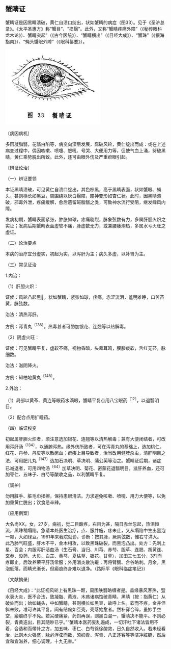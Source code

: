 ## 蟹睛证

蟹睛证是因黑睛溃破，黄仁自溃口绽出，状如蟹睛的病症（图33）。见于《圣济总录》。《太平圣惠方》称“蟹目”、"损翳”。此外，又称“蟹睛疼痛外障”（《秘传眼科龙木论》）、蟹睛突起”（《古今医统》）、“蟹睛横出”（《目经大成》）、“蟹珠”（《银海指南》）、“蝇头蟹眼外障”（《眼科纂要》）。

<img src="img\33.jpg" style="zoom:50%;" />

〔病因病机〕

多因凝脂翳，花翳白陷等，病变向深层发展，腐破风轮，黄仁绽出而成：或在上述病变过程中，偶因咳嗽、喷嚏、怒吼、号哭、大便用力等，促使气血上涌，努破黑睛，黄仁乘势脱出所致。此外，还可由眼外伤及严重疳眼引起。

〔辨证论治〕

（一）辨证要领

本证黑睛溃破，可见黄仁自溃口绽出，其色棕黑，高于黑睛表面，状如蟹眼、蝇头，甚则横长如黑豆，周围绕以灰白翳障，瞳神变形如杏仁状。此时，因黑睛溃破，邪毒外泄，疼痛缓解，愈后遗留斑脂翳之类，可致神水流行受阻，继发绿风内障。

发病初期，蟹睛表面紧张，肿胀如球，疼痛剧烈，脉象弦数有力，多属肝胆火炽之实证；发病后期蟹睛表面虚软不痛，脉虚数无力，或兼腰痿潮热，多属水亏火旺之虚证。

（二）论治要点

本病的治疗宜分虚实，初起为实，以泻肝为主；病久多虚，以补肾为主。

（三）常见证治

1.内治：

（1）肝胆火炽：

证候：风轮凸起黑𥅲，状如蟹睛，紧张如球，疼痛，赤涩流泪，羞明难睁，口苦苔黄，脉弦数。

治法：清热泻肝。

方例：泻青丸<sup>〔136〕</sup>。热毒甚者可酌加银花、连翘等以热解毒。

（2）阴虚火旺：

证候：可见蟹睛平复，虚软不痛，视物昏暗，头晕耳鸣，腰膝痠软，舌红无苔，脉细数。

治法：滋阴降火。

方例：知柏地黄丸<sup>〔148〕</sup>。

2.外治：

（1）局部以黄芩、黄连等眼药水滴眼，蟹睛平复点用八宝眼药<sup>〔12〕</sup>，以退翳明目。

（2）配合点用扩瞳药。

（四）临证权变

初起属肝胆火炽者，须注意选加银花、连翘等以清热解毒；兼有大便闭结者，可改用泻肝汤<sup>〔134〕</sup>，以通腑泻热。缘外伤所致者，可在泻青丸的基础上，选加桃仁、红花、丹参、丹皮等以散瘀血；疳疾上目导致者，治当改用健脾杀虫，清肝明目之法，可用肥儿丸<sup>〔147〕</sup>选加石决明、草决明、蒲公英等治之。蟹睛证后期，诸症已减退者，可用四物汤<sup>〔64〕</sup>加草决明、菊花、密蒙花退翳明目，滋肝养血，还可加枣仁、五味子、白芍等酸收之品，以利蟹睛平复。

〔调护〕

勿用脏手、脏毛巾揉擦，保持患眼清洁。力求避免咳嗽、喷嚏、用力大便等，以免加重黄仁脱出；饮食忌辛辣。

〔应用例案〕

大名尚XX，女，27岁。病初，觉二目酸疼，右目为甚，隔日赤丝忽起，热泪恒流，黑珠稍塌陷。急请本处医生治疗，点、服并施，疼未止，又从塌陷中生出黑泡一颗，大如绿豆。1961年来我院就诊。诊断：按其脉，厥阴弦数，惟右寸洪大。此乃肺气旺盛，肝木不平，金木相攻，以致黑珠破裂，而黑泡凸出。处方：先刺上星、百会；内服泻肝活血汤（生石膏、当归、川芎、赤芍、胆草、连翘、胡黄连、玄参、没药、大贝、白芷、黄芩、夏枯草、银花、甘草），加田三七五分，3剂而疼即止。后改养荣平肝汤常服；外用消炎散洗罨；再将臂臑、合谷略刺。月余，黑泡低落，而睛光渐长，但瘢痕终身难以退净。（路际平《眼科临症笔记》）

〔文献摘录〕

《目经大成》：“此证视风轮上有黑珠一颗，周围肤翳略缠者是。盖缘暴风客热，暨水衰火炎，医不合法，致凝脂、黄液、木疡诸病蚀破青睛，黑睛（按：指黄仁）从破处而出；始如蝇头，中如蟹睛，甚则横长如黑豆，故呼上名。软而不疼，金井但斜未败，准可许其平复。间有结痂如豆壳，壳落始愈者。然补穿合碎，虽妙手空空，瘢痕终乎不免。若尖硬痛紧，药饵再误，则黑白混一，蟹睛决不能平。不则必裂，青黄迭出，目其随眇已乎。”“蟹睛本医药妄乱逼成，一切汗吐下诸法皆用不着，合选和而带补之方，加五味、枣仁、白芍徐徐酸敛，日久自然收入。若未经看治，此则木火强盛，脉必浮弦而数，须抑青、泻青、八正逐客等等洁净脏腑，然后宜和宜滋养，细心调理，十九无害。”

